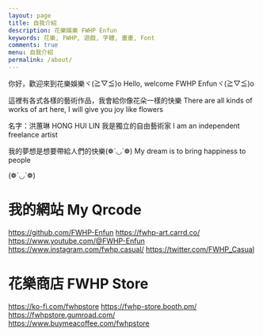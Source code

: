 ```yaml
---
layout: page
title: 自我介紹
description: 花樂娛樂 FWHP Enfun
keywords: 花樂, FWHP, 遊戲, 字體, 畫畫, Font
comments: true
menu: 自我介紹
permalink: /about/
---
```


你好，歡迎來到花樂娛樂ヾ(≧▽≦)o
Hello, welcome FWHP Enfunヾ(≧▽≦)o

這裡有各式各樣的藝術作品，我會給你像花朵一樣的快樂
There are all kinds of works of art here, I will give you joy like flowers

名字：洪蕙琳
HONG HUI LIN
我是獨立的自由藝術家
I am an independent freelance artist

我的夢想是想要帶給人們的快樂(❁´◡`❁)
My dream is to bring happiness to people

(❁´◡`❁)

# 我的網站 My Qrcode
https://github.com/FWHP-Enfun
https://fwhp-art.carrd.co/
https://www.youtube.com/@FWHP-Enfun
https://www.instagram.com/fwhp.casual/
https://twitter.com/FWHP_Casual

# 花樂商店 FWHP Store
https://ko-fi.com/fwhpstore
https://fwhp-store.booth.pm/
https://fwhpstore.gumroad.com/
https://www.buymeacoffee.com/fwhpstore

